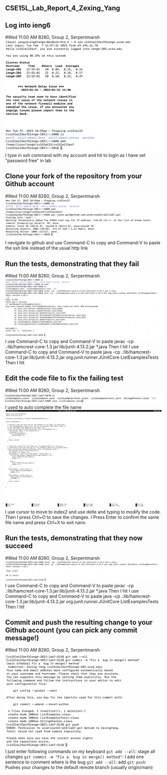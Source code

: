 ## CSE15L_Lab_Report_4_Zexing_Yang



## Log into ieng6
#Wed 11:00 AM B260, Group 2, Serpentmarsh
![Image](report4-1.png)
I type in ssh command with my account and hit <enter> to login as I have set "password free" in lab


## Clone your fork of the repository from your Github account
#Wed 11:00 AM B260, Group 2, Serpentmarsh
![Image](report4-2.png)
 I nevigate to github and use Command-C to copy and Command-V to paste the ssh link instead of the usual http link



## Run the tests, demonstrating that they fail
#Wed 11:00 AM B260, Group 2, Serpentmarsh
![Image](report4-3.png)
I use Command-C to copy and Command-V to paste javac -cp .:lib/hamcrest-core-1.3.jar:lib/junit-4.13.2.jar *.java 
Then I hit <enter>
I use Command-C to copy and Command-V to paste java -cp .:lib/hamcrest-core-1.3.jar:lib/junit-4.13.2.jar org.junit.runner.JUnitCore ListExamplesTests
Then I hit <enter>


## Edit the code file to fix the failing test 
#Wed 11:00 AM B260, Group 2, Serpentmarsh
![Image](report4-4.png)
 I used <tab> to auto complete the file name
![Image](report4-5.png)
 I use cursor to move to index2 and use delte and typing to modify the code. Then I press Ctrl+O to save the changes. I Press Enter to confirm the same file name and press Ctrl+X to exit nano.



## Run the tests, demonstrating that they now succeed
#Wed 11:00 AM B260, Group 2, Serpentmarsh
![Image](report4-6.png)
I use Command-C to copy and Command-V to paste javac -cp .:lib/hamcrest-core-1.3.jar:lib/junit-4.13.2.jar *.java 
Then I hit <enter>
I use Command-C to copy and Command-V to paste java -cp .:lib/hamcrest-core-1.3.jar:lib/junit-4.13.2.jar org.junit.runner.JUnitCore ListExamplesTests
Then I hit <enter>
  
## Commit and push the resulting change to your Github account (you can pick any commit message!)
#Wed 11:00 AM B260, Group 2, Serpentmarsh
![Image](report4-7.png)
  I just enter following commands on my keyboard 
 `git add --all`: stage all changes
 `git commit -m "Fix a  bug in merge() method"`: I add one sentence to comment where is the bug
 `git add --all`: add
 `git push`: Pushes your changes to the default remote branch (usually origin/main)
